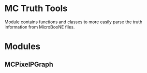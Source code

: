 # MC Truth Tools

Module contains functions and classes to more easily parse the truth information from MicroBooNE files.

# Modules

## MCPixelPGraph
